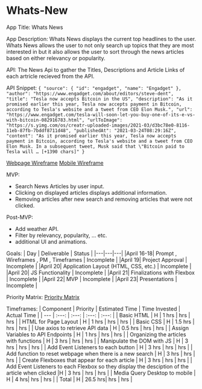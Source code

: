 # Whats-New

App Title: Whats News

App Description: Whats News displays the current top headlines to the user. Whats News allows the user to not only search up topics that they are most interested in but it also allows the user to sort through the news articles based on either relevancy or popularity.

API: The News Api to gather the Titles, Descriptions and Article Links of each artricle recieved from the API.

API Snippet: `{
            "source": {
                "id": "engadget",
                "name": "Engadget"
            },
            "author": "https://www.engadget.com/about/editors/steve-dent",
            "title": "Tesla now accepts Bitcoin in the US",
            "description": "As it promised earlier this year, Tesla now accepts payment in Bitcoin, according to Tesla's website and a tweet from CEO Elon Musk.",
            "url": "https://www.engadget.com/tesla-will-soon-let-you-buy-one-of-its-e-vs-with-bitcoin-082916783.html",
            "urlToImage": "https://s.yimg.com/os/creatr-uploaded-images/2021-03/d3bc78e0-8116-11eb-87fb-7bddf8711d48",
            "publishedAt": "2021-03-24T08:29:16Z",
            "content": "As it promised earlier this year, Tesla now accepts payment in Bitcoin, according to Tesla's website and a tweet from CEO Elon Musk. In a subsequent tweet, Musk said that \"Bitcoin paid to Tesla will … [+1390 chars]"
        }`

[Webpage Wireframe](https://wireframe.cc/vUQURj)
[Mobile Wireframe](https://wireframe.cc/CMuJy3)

MVP: 

- Search News Articles by user input.
- Clicking on displayed articles displays additional information.
- Removing articles after new search and removing articles that were not clicked.

Post-MVP: 

- Add weather API.
- Filter by relevancy, popularity, ... etc.
- additional UI and animations.

Goals: 
| Day | Deliverable | Status |
|---|---|---|
|April 16-18| Prompt , Wireframes , PM , Timeframes | Incomplete |
|April 19| Project Approval | Incomplete |
|April 20| Application Layout (HTML, CSS, etc.) | Incomplete |
|April 20| JS Functionality | Incomplete |
|April 21| Finalizations with Flexbox | Incomplete |
|April 22| MVP | Incomplete |
|April 23| Presentations | Incomplete |

Priority Matrix: [Priority Matrix](https://whimsical.com/whats-news-Asry2bvQrAczWPWKrN8Ar3)

Timeframes:
| Component | Priority | Estimated Time | Time Invested | Actual Time |
| --- | :---: | :---: | :---: | :---: |
| Basic HTML | H | 1 hrs | hrs | hrs |
| HTML for Page Layout  | H | 1 hrs | hrs | hrs |
| Basic CSS | H | 1.5 hrs | hrs | hrs |
| Use axios to retrieve API data | H | 0.5 hrs | hrs | hrs |
| Assign Variables to API Endpoints | H | 1 hrs | hrs | hrs |
| Organizing the articles with functions | H | 3 hrs | hrs | hrs |
| Manipulate the DOM with JS | H | 3 hrs | hrs | hrs |
| Add Event Listeners to each button | H | 3 hrs | hrs | hrs |
| Add function to reset webpage when there is a new search | H | 3 hrs | hrs | hrs |
| Create Flexboxes that appear for each article | H | 3 hrs | hrs | hrs |
| Add Event Listeners to each Flexbox so they display the desciption of the article when clicked |H | 3 hrs | hrs | hrs |
| Media Query Desktop to mobile | H | 4 hrs| hrs | hrs |
| Total | H | 26.5 hrs| hrs | hrs |
